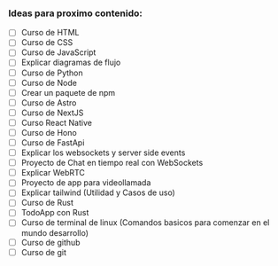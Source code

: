 ### Ideas para proximo contenido:
- [ ] Curso de HTML
- [ ] Curso de CSS
- [ ] Curso de JavaScript
- [ ] Explicar diagramas de flujo
- [ ] Curso de Python
- [ ] Curso de Node
- [ ] Crear un paquete de npm
- [ ] Curso de Astro
- [ ] Curso de NextJS
- [ ] Curso React Native
- [ ] Curso de Hono
- [ ] Curso de FastApi
- [ ] Explicar los websockets y server side events
- [ ] Proyecto de Chat en tiempo real con WebSockets
- [ ] Explicar WebRTC
- [ ] Proyecto de app para videollamada
- [ ] Explicar tailwind (Utilidad y Casos de uso)
- [ ] Curso de Rust
- [ ] TodoApp con Rust
- [ ] Curso de terminal de linux (Comandos basicos para comenzar en el mundo desarrollo)
- [ ] Curso de github
- [ ] Curso de git